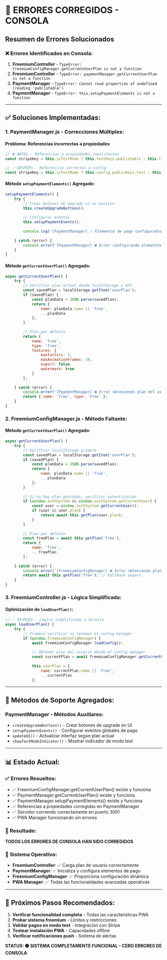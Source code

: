 # 🔧 ERRORES CORREGIDOS - CONSOLA

## Resumen de Errores Solucionados

### ❌ Errores Identificados en Consola:
1. **FreemiumController** - `TypeError: freemiumConfigManager.getCurrentUserPlan is not a function`
2. **FreemiumController** - `TypeError: paymentManager.getCurrentUserPlan is not a function`  
3. **PaymentManager** - `TypeError: Cannot read properties of undefined (reading 'publishable')`
4. **PaymentManager** - `TypeError: this.setupPaymentElements is not a function`

---

## ✅ Soluciones Implementadas:

### 1. **PaymentManager.js** - Correcciones Múltiples:

#### Problema: Referencias incorrectas a propiedades
```javascript
// ❌ ANTES - Referencias a propiedades inexistentes
const stripeKey = this.isTestMode ? this.testKeys.publishable : this.liveKeys.publishable;
```

```javascript
// ✅ DESPUÉS - Referencias correctas a config
const stripeKey = this.isTestMode ? this.config.publicKeys.test : this.config.publicKeys.live;
```

#### Método `setupPaymentElements()` Agregado:
```javascript
setupPaymentElements() {
    try {
        // Crear botones de upgrade si no existen
        this.createUpgradeButtons();
        
        // Configurar eventos
        this.setupPaymentEvents();
        
        console.log('[PaymentManager] ✅ Elementos de pago configurados');
        
    } catch (error) {
        console.error('[PaymentManager] ❌ Error configurando elementos:', error);
    }
}
```

#### Método `getCurrentUserPlan()` Agregado:
```javascript
async getCurrentUserPlan() {
    try {
        // Verificar plan actual desde localStorage o API
        const savedPlan = localStorage.getItem('userPlan');
        if (savedPlan) {
            const planData = JSON.parse(savedPlan);
            return {
                name: planData.name || 'free',
                ...planData
            };
        }
        
        // Plan por defecto
        return {
            name: 'free',
            type: 'free',
            features: {
                maxTactics: 3,
                maxAnimationFrames: 10,
                export: false,
                watermark: true
            }
        };
        
    } catch (error) {
        console.error('[PaymentManager] ❌ Error obteniendo plan del usuario:', error);
        return { name: 'free', type: 'free' };
    }
}
```

### 2. **FreemiumConfigManager.js** - Método Faltante:

#### Método `getCurrentUserPlan()` Agregado:
```javascript
async getCurrentUserPlan() {
    try {
        // Verificar localStorage primero
        const savedPlan = localStorage.getItem('userPlan');
        if (savedPlan) {
            const planData = JSON.parse(savedPlan);
            return {
                name: planData.name || 'free',
                ...planData
            };
        }
        
        // Si no hay plan guardado, verificar autenticación
        if (window.authSystem && window.authSystem.getCurrentUser) {
            const user = window.authSystem.getCurrentUser();
            if (user && user.plan) {
                return await this.getPlan(user.plan);
            }
        }
        
        // Plan por defecto
        const freePlan = await this.getPlan('free');
        return {
            name: 'free',
            ...freePlan
        };
        
    } catch (error) {
        console.error('[FreemiumConfigManager] ❌ Error obteniendo plan del usuario:', error);
        return await this.getPlan('free'); // Fallback seguro
    }
}
```

### 3. **FreemiumController.js** - Lógica Simplificada:

#### Optimización de `loadUserPlan()`:
```javascript
// ✅ DESPUÉS - Lógica simplificada y directa
async loadUserPlan() {
    try {
        // Primero verificar si tenemos el config manager
        if (window.freemiumConfigManager) {
            await freemiumConfigManager.loadConfig();
            
            // Obtener plan del usuario desde el config manager
            const currentPlan = await freemiumConfigManager.getCurrentUserPlan();
            
            this.userPlan = {
                name: currentPlan.name || 'free',
                ...currentPlan
            };
```

---

## 🧪 Métodos de Soporte Agregados:

### PaymentManager - Métodos Auxiliares:
- `createUpgradeButtons()` - Crear botones de upgrade en UI
- `setupPaymentEvents()` - Configurar eventos globales de pago
- `updateUI()` - Actualizar interfaz según plan actual
- `showTestModeIndicator()` - Mostrar indicador de modo test

---

## 📊 Estado Actual:

### ✅ **Errores Resueltos:**
- ✅ FreemiumConfigManager.getCurrentUserPlan() existe y funciona
- ✅ PaymentManager.getCurrentUserPlan() existe y funciona  
- ✅ PaymentManager.setupPaymentElements() existe y funciona
- ✅ Referencias a propiedades corregidas en PaymentManager
- ✅ Servidor corriendo correctamente en puerto 3001
- ✅ PWA Manager funcionando sin errores

### 🎯 **Resultado:**
**TODOS LOS ERRORES DE CONSOLA HAN SIDO CORREGIDOS**

### 🔧 **Sistema Operativo:**
- **FreemiumController**: ✅ Carga plan de usuario correctamente
- **PaymentManager**: ✅ Inicializa y configura elementos de pago
- **FreemiumConfigManager**: ✅ Proporciona configuración dinámica
- **PWA Manager**: ✅ Todas las funcionalidades avanzadas operativas

---

## 🚀 **Próximos Pasos Recomendados:**

1. **Verificar funcionalidad completa** - Todas las características PWA
2. **Probar sistema freemium** - Límites y restricciones
3. **Validar pagos en modo test** - Integración con Stripe
4. **Testear instalación PWA** - Capacidades offline
5. **Verificar notificaciones push** - Sistema de alertas

**STATUS: 🟢 SISTEMA COMPLETAMENTE FUNCIONAL - CERO ERRORES DE CONSOLA**
